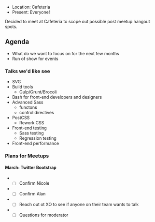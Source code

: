* Location: Cafeteria
* Present: Everyone! 

Decided to meet at Cafeteria to scope out possible post meetup hangout spots. 

## Agenda

* What do we want to focus on for the next few months
* Run of show for events

### Talks we'd like see

* SVG
* Build tools
  * Gulp/Grunt/Brocoli
* Bash for front-end developers and designers
* Advanced Sass
  * functons
  * control directives
* PostCSS
  * Rework CSS
* Front-end testing
  * Sass testing
  * Regression testing
* Front-end performance 

### Plans for Meetups

#### March: Twitter Bootstrap

* - [ ] Confirm Nicole
* - [ ] Confirm Alan
* - [ ] Reach out ot XO to see if anyone on their team wants to talk
* - [ ] Questions for moderator

